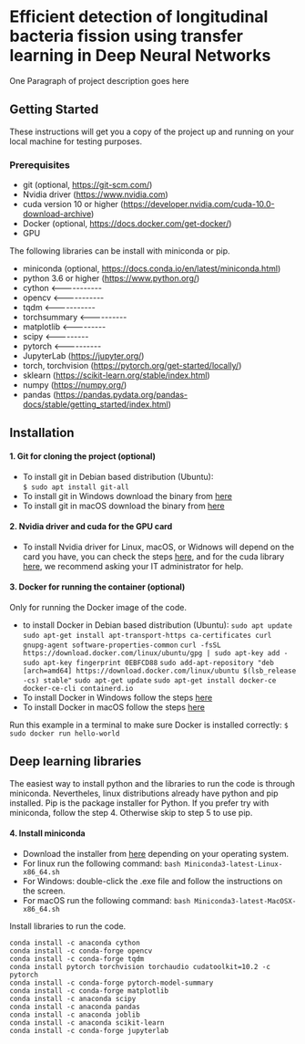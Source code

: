 # Efficient detection of longitudinal bacteria fission using transfer learning in Deep Neural Networks

One Paragraph of project description goes here

## Getting Started
These instructions will get you a copy of the project up and running on your local machine for testing purposes.

### Prerequisites
* git (optional, https://git-scm.com/)
* Nvidia driver (https://www.nvidia.com)
* cuda version 10 or higher (https://developer.nvidia.com/cuda-10.0-download-archive)
* Docker (optional, https://docs.docker.com/get-docker/)
* GPU

The following libraries can be install with miniconda or pip.
* miniconda (optional, https://docs.conda.io/en/latest/miniconda.html)
* python 3.6 or higher (https://www.python.org/)
* cython <-----------
* opencv <-----------
* tqdm <-----------
* torchsummary <----------
* matplotlib <---------
* scipy <---------
* pytorch <----------
* JupyterLab (https://jupyter.org/)
* torch, torchvision (https://pytorch.org/get-started/locally/)
* sklearn (https://scikit-learn.org/stable/index.html)
* numpy (https://numpy.org/)
* pandas (https://pandas.pydata.org/pandas-docs/stable/getting_started/index.html)

## Installation
#### 1. Git for cloning the project (optional)
* To install git in Debian based distribution (Ubuntu):<br>
`
$ sudo apt install git-all
` 
* To install git in Windows download the binary from [here](https://git-scm.com/download/win)
* To install git in macOS download the binary from [here](https://git-scm.com/download/mac)

#### 2. Nvidia driver and cuda for the GPU card
* To install Nvidia driver for Linux, macOS, or Widnows will depend on the card you have, you can check the steps [here](https://www.nvidia.com/Download/index.aspx?lang=en-us), and for the cuda library [here](https://developer.nvidia.com/cuda-10.0-download-archive), we recommend asking your IT administrator for help.

#### 3. Docker for running the container (optional)
Only for running the Docker image of the code.
* to install Docker in Debian based distribution (Ubuntu):
`sudo apt update`<br>
`sudo apt-get install apt-transport-https ca-certificates curl gnupg-agent software-properties-common`
`curl -fsSL https://download.docker.com/linux/ubuntu/gpg | sudo apt-key add -`
`sudo apt-key fingerprint 0EBFCD88`
`sudo add-apt-repository "deb [arch=amd64] https://download.docker.com/linux/ubuntu $(lsb_release -cs) stable"`
`sudo apt-get update`
`sudo apt-get install docker-ce docker-ce-cli containerd.io `
* To install Docker in Windows follow the steps [here](https://docs.docker.com/docker-for-windows/install/)
* To install Docker in macOS follow the steps [here](https://docs.docker.com/docker-for-mac/install/)

Run this example in a terminal to make sure Docker is installed correctly:
`
$ sudo docker run hello-world
`

## Deep learning libraries
The easiest way to install python and the libraries to run the code is through miniconda. Nevertheles, linux distributions already have python and pip installed. Pip is the package installer for Python. If you prefer try with miniconda, follow the step 4. Otherwise skip to step 5 to use pip.

#### 4. Install miniconda
* Download the installer from [here](https://docs.conda.io/en/latest/miniconda.html#linux-installers) depending on your operating system.
* For linux run the following command:
`
bash Miniconda3-latest-Linux-x86_64.sh
`
* For Windows: double-click the .exe file and follow the instructions on the screen.
* For macOS run the following command:
`
bash Miniconda3-latest-MacOSX-x86_64.sh
`

Install libraries to run the code.
```
conda install -c anaconda cython
conda install -c conda-forge opencv
conda install -c conda-forge tqdm
conda install pytorch torchvision torchaudio cudatoolkit=10.2 -c pytorch
conda install -c conda-forge pytorch-model-summary 
conda install -c conda-forge matplotlib
conda install -c anaconda scipy
conda install -c anaconda pandas
conda install -c anaconda joblib
conda install -c anaconda scikit-learn
conda install -c conda-forge jupyterlab
```
